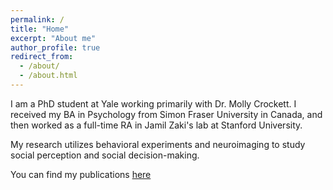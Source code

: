 ```yaml
---
permalink: /
title: "Home"
excerpt: "About me"
author_profile: true
redirect_from: 
  - /about/
  - /about.html
---
```


I am a PhD student at Yale working primarily with Dr. Molly Crockett. I received my BA in Psychology from Simon Fraser University in Canada, and then worked as a full-time RA in Jamil Zaki's lab at Stanford University. 

My research utilizes behavioral experiments and neuroimaging to study social perception and social decision-making.

You can find my publications [here](https://carlsonrw.github.io/publications/) 


